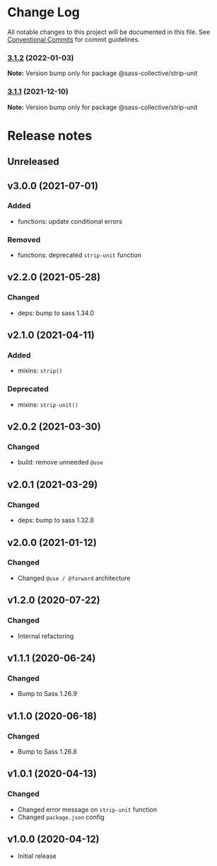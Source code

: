 # Change Log

All notable changes to this project will be documented in this file.
See [Conventional Commits](https://conventionalcommits.org) for commit guidelines.

### [3.1.2](https://github.com/sass-collective/sass-collective/compare/@sass-collective/strip-unit@3.1.1...@sass-collective/strip-unit@3.1.2) (2022-01-03)

**Note:** Version bump only for package @sass-collective/strip-unit






### [3.1.1](https://github.com/sass-collective/sass-collective/compare/@sass-collective/strip-unit@3.1.0...@sass-collective/strip-unit@3.1.1) (2021-12-10)

**Note:** Version bump only for package @sass-collective/strip-unit





# Release notes

## Unreleased

## v3.0.0 (2021-07-01)

### Added

* functions: update conditional errors

### Removed

* functions: deprecated `strip-unit` function

## v2.2.0 (2021-05-28)

### Changed

* deps: bump to sass 1.34.0

## v2.1.0 (2021-04-11)

### Added

* mixins: `strip()`

### Deprecated

* mixins: `strip-unit()`

## v2.0.2 (2021-03-30)

### Changed

* build: remove unneeded `@use`

## v2.0.1 (2021-03-29)

### Changed

* deps: bump to sass 1.32.8

## v2.0.0 (2021-01-12)

### Changed

* Changed `@use / @forward` architecture

## v1.2.0 (2020-07-22)

### Changed

* Internal refactoring

## v1.1.1 (2020-06-24)

### Changed

* Bump to Sass 1.26.9

## v1.1.0 (2020-06-18)

### Changed

* Bump to Sass 1.26.8

## v1.0.1 (2020-04-13)

### Changed

* Changed error message on `strip-unit` function
* Changed `package.json` config

## v1.0.0 (2020-04-12)

* Initial release
